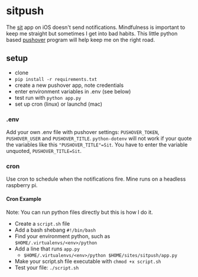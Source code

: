 # sitpush
The [sit](https://itunes.apple.com/us/app/sit-a-beautiful-simple-meditation-timer/id1023238111?mt=8) app on iOS doesn't send notifications. Mindfulness is important to keep me straight but sometimes I get into bad habits. This little python based [pushover](https://pushover.net/) program will help keep me on the right road.

## setup
+ clone
+ `pip install -r requirements.txt`
+ create a new pushover app, note credentials
+ enter environment variables in .env (see below)
+ test run with `python app.py`
+ set up cron (linux) or launchd (mac)

### .env
Add your own .env file with pushover settings: `PUSHOVER_TOKEN`, `PUSHOVER_USER` and `PUSHOVER_TITLE`. `python-dotenv` will not work if your quote the variables like this `"PUSHOVER_TITLE"=Sit`. You have to enter the variable unquoted, `PUSHOVER_TITLE=Sit`.

### cron
Use cron to schedule when the notifications fire. Mine runs on a headless raspberry pi.

#### Cron Example
Note: You can run python files directly but this is how I do it.

+ Create a `script.sh` file
+ Add a bash shebang `#!/bin/bash`
+ Find your environment python, such as `$HOME/.virtualenvs/<env>/python`
+ Add a line that runs `app.py`
    + `$HOME/.virtualenvs/<env>/python $HOME/sites/sitpush/app.py`
+ Make your script.sh file executable with `chmod +x script.sh`
+ Test your file: `./script.sh`
